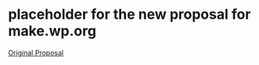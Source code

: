 # placeholder for the new proposal for make.wp.org

[Original Proposal](https://make.wordpress.org/core/2016/03/14/fields-api-where-were-at/)
